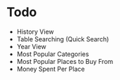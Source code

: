 # Todo
* History View
* Table Searching (Quick Search)
* Year View
* Most Popular Categories
* Most Popular Places to Buy From
* Money Spent Per Place